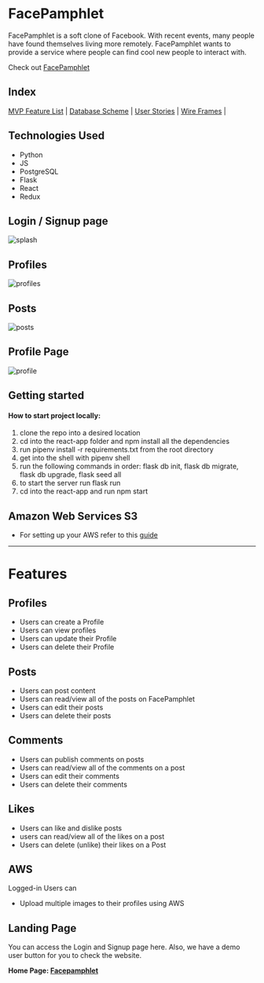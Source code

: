# FacePamphlet
      
FacePamphlet is a soft clone of Facebook. With recent events, many people have found themselves living more remotely. FacePamphlet wants to provide a service where people can find cool new people to interact with. 

Check out [FacePamphlet](https://facepamphlet.onrender.com)

## Index

[MVP Feature List](https://github.com/meyermatt22/Capstone-AA/wiki/Feature-List) |
[Database Scheme](https://github.com/meyermatt22/Capstone-AA/wiki/Database-Schema-and-Backend-Routes) |
[User Stories](https://github.com/meyermatt22/Capstone-AA/wiki/User-Stories) |
[Wire Frames](https://github.com/meyermatt22/Capstone-AA/wiki/Wireframes) |

## Technologies Used

* Python
* JS
* PostgreSQL
* Flask
* React
* Redux

## Login / Signup page
![splash](https://i.imgur.com/Fai9VLl.jpg)

## Profiles
![profiles](https://i.imgur.com/bwC5xEK.jpg)

## Posts
![posts](https://i.imgur.com/UumSE9e.jpg)

## Profile Page 
![profile](https://i.imgur.com/L8qfmqj.jpg)


## Getting started
#### How to start project locally:
1. clone the repo into a desired location
2. cd into the react-app folder and npm install all the dependencies
3. run pipenv install -r requirements.txt from the root directory
4. get into the shell with pipenv shell
5. run the following commands in order: flask db init, flask db migrate, flask db upgrade, flask seed all
6. to start the server run flask run
7. cd into the react-app and run npm start

## Amazon Web Services S3
* For setting up your AWS refer to this [guide](https://github.com/jdrichardsappacad/aws-s3-pern-demo)

***

# Features 

## Profiles
* Users can create a Profile
* Users can view profiles
* Users can update their Profile
* Users can delete their Profile

## Posts
* Users can post content
* Users can read/view all of the posts on FacePamphlet
* Users can edit their posts
* Users can delete their posts

## Comments
* Users can publish comments on posts
* Users can read/view all of the comments on a post
* Users can edit their comments
* Users can delete their comments

## Likes
* Users can like and dislike posts
* users can read/view all of the likes on a post
* Users can delete (unlike) their likes on a Post

## AWS
Logged-in Users can
* Upload multiple images to their profiles using AWS

## Landing Page
You can access the Login and Signup page here. Also, we have a demo user button for you to check the website.

**Home Page: [Facepamphlet](https://facepamphlet.onrender.com)**
